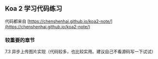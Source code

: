 ## Koa 2 学习代码练习

代码都来自
[https://chenshenhai.github.io/koa2-note/](https://chenshenhai.github.io/koa2-note/)

### 较重要的章节

7.3 异步上传图片实现（代码较多，也比较实用。建议自己不看源码写一下试试）